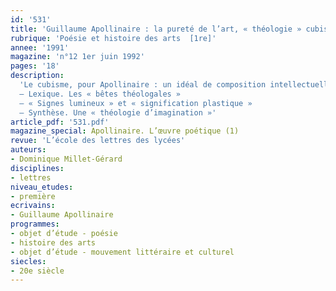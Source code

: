 ```yaml
---
id: '531'
title: 'Guillaume Apollinaire : la pureté de l’art, « théologie » cubiste d’Apollinaire'
rubrique: 'Poésie et histoire des arts  [1re]'
annee: '1991'
magazine: 'n°12 1er juin 1992'
pages: '18'
description: 
  'Le cubisme, pour Apollinaire : un idéal de composition intellectuelle…
  – Lexique. Les « bêtes théologales »
  – « Signes lumineux » et « signification plastique »
  – Synthèse. Une « théologie d’imagination »'
article_pdf: '531.pdf'
magazine_special: Apollinaire. L’œuvre poétique (1)
revue: 'L’école des lettres des lycées'
auteurs:
- Dominique Millet-Gérard
disciplines:
- lettres
niveau_etudes:
- première
ecrivains:
- Guillaume Apollinaire
programmes:
- objet d’étude - poésie
- histoire des arts
- objet d’étude - mouvement littéraire et culturel
siecles:
- 20e siècle
---
```

